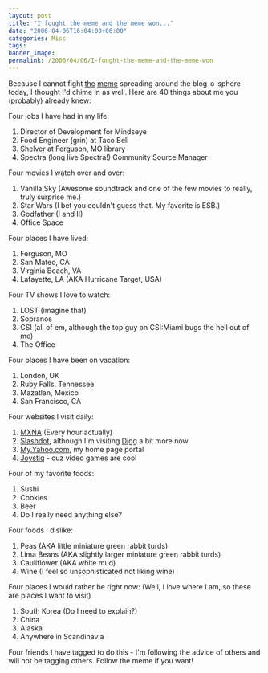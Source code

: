 ```yaml
---
layout: post
title: "I fought the meme and the meme won..."
date: "2006-04-06T16:04:00+06:00"
categories: Misc 
tags: 
banner_image: 
permalink: /2006/04/06/I-fought-the-meme-and-the-meme-won
---
```


Because I cannot fight <a href="http://www.corfield.org/blog/">the</a> <a href="http://www.jeffryhouser.com/index.cfm/2006/4/4/Because-Mer-Tagged-Me">meme</a> spreading around the blog-o-sphere today, I thought I'd chime in as well. Here are 40 things about me you (probably) already knew:

Four jobs I have had in my life:
<ol>
<li>Director of Development for Mindseye
<li>Food Engineer (grin) at Taco Bell
<li>Shelver at Ferguson, MO library
<li>Spectra (long live Spectra!) Community Source Manager
</ol>

Four movies I watch over and over:
<ol>
<li>Vanilla Sky (Awesome soundtrack and one of the few movies to really, truly surprise me.)
<li>Star Wars (I bet you couldn't guess that. My favorite is ESB.)
<li>Godfather (I and II)
<li>Office Space
</ol>

Four places I have lived:
<ol>
<li>Ferguson, MO
<li>San Mateo, CA
<li>Virginia Beach, VA
<li>Lafayette, LA (AKA Hurricane Target, USA)
</ol>

Four TV shows I love to watch:
<ol>
<li>LOST (imagine that)
<li>Sopranos
<li>CSI (all of em, although the top guy on CSI:Miami bugs the hell out of me)
<li>The Office
</ol>

Four places I have been on vacation:
<ol>
<li>London, UK
<li>Ruby Falls, Tennessee
<li>Mazatlan, Mexico
<li>San Francisco, CA
</ol>

Four websites I visit daily:
<ol>
<li><a href="http://weblogs.macromedia.com/mxna/">MXNA</a> (Every hour actually)
<li><a href="http://www.slashdot.org">Slashdot</a>, although I'm visiting <a href="http://www.digg.com">Digg</a> a bit more now
<li><a href="http://my.yahoo.com">My.Yahoo.com</a>, my home page portal
<li><a href="http://www.joystiq.com">Joystiq</a> - cuz video games are cool
</ol>

Four of my favorite foods:
<ol>
<li>Sushi
<li>Cookies
<li>Beer
<li>Do I really need anything else?
</ol>

Four foods I dislike:
<ol>
<li>Peas (AKA little miniature green rabbit turds)
<li>Lima Beans (AKA slightly larger miniature green rabbit turds)
<li>Cauliflower (AKA white mud)
<li>Wine (I feel so unsophisticated not liking wine)
</ol>

Four places I would rather be right now: (Well, I love where I am, so these are places I want to visit)
<ol>
<li>South Korea (Do I need to explain?)
<li>China
<li>Alaska
<li>Anywhere in Scandinavia
</ol>

Four friends I have tagged to do this - I'm following the advice of others and will not be tagging others. Follow the meme if you want!